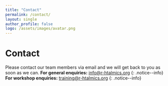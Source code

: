 ```yaml
---
title: "Contact"
permalink: /contact/
layout: single
author_profile: false
logo: /assets/images/avatar.png
---
```

# Contact
Please contact our team members via email and we will get back to you as soon as we can.
**For general enquiries:** <info@r-htalmics.org>
{: .notice--info}
**For workshop enquiries:** <training@r-htalmics.org>
{: .notice--info}